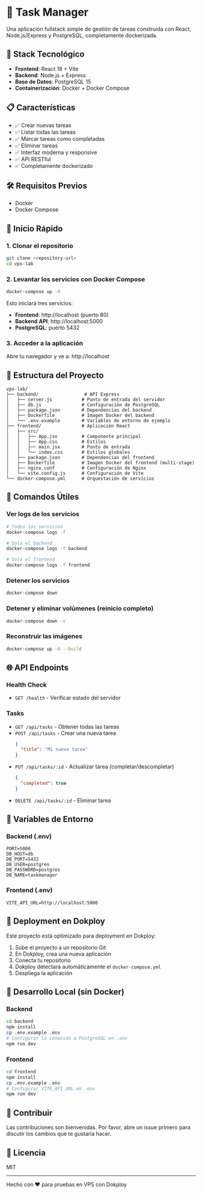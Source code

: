 # 📝 Task Manager

Una aplicación fullstack simple de gestión de tareas construida con React, Node.js/Express y PostgreSQL, completamente dockerizada.

## 🚀 Stack Tecnológico

- **Frontend**: React 18 + Vite
- **Backend**: Node.js + Express
- **Base de Datos**: PostgreSQL 15
- **Containerización**: Docker + Docker Compose

## 📋 Características

- ✅ Crear nuevas tareas
- ✅ Listar todas las tareas
- ✅ Marcar tareas como completadas
- ✅ Eliminar tareas
- ✅ Interfaz moderna y responsive
- ✅ API RESTful
- ✅ Completamente dockerizado

## 🛠️ Requisitos Previos

- Docker
- Docker Compose

## 🚀 Inicio Rápido

### 1. Clonar el repositorio

```bash
git clone <repository-url>
cd vps-lab
```

### 2. Levantar los servicios con Docker Compose

```bash
docker-compose up -d
```

Esto iniciará tres servicios:
- **Frontend**: http://localhost (puerto 80)
- **Backend API**: http://localhost:5000
- **PostgreSQL**: puerto 5432

### 3. Acceder a la aplicación

Abre tu navegador y ve a: http://localhost

## 📁 Estructura del Proyecto

```
vps-lab/
├── backend/                 # API Express
│   ├── server.js           # Punto de entrada del servidor
│   ├── db.js               # Configuración de PostgreSQL
│   ├── package.json        # Dependencias del backend
│   ├── Dockerfile          # Imagen Docker del backend
│   └── .env.example        # Variables de entorno de ejemplo
├── frontend/               # Aplicación React
│   ├── src/
│   │   ├── App.jsx         # Componente principal
│   │   ├── App.css         # Estilos
│   │   ├── main.jsx        # Punto de entrada
│   │   └── index.css       # Estilos globales
│   ├── package.json        # Dependencias del frontend
│   ├── Dockerfile          # Imagen Docker del frontend (multi-stage)
│   ├── nginx.conf          # Configuración de Nginx
│   └── vite.config.js      # Configuración de Vite
└── docker-compose.yml      # Orquestación de servicios
```

## 🔧 Comandos Útiles

### Ver logs de los servicios

```bash
# Todos los servicios
docker-compose logs -f

# Solo el backend
docker-compose logs -f backend

# Solo el frontend
docker-compose logs -f frontend
```

### Detener los servicios

```bash
docker-compose down
```

### Detener y eliminar volúmenes (reinicio completo)

```bash
docker-compose down -v
```

### Reconstruir las imágenes

```bash
docker-compose up -d --build
```

## 🌐 API Endpoints

### Health Check
- `GET /health` - Verificar estado del servidor

### Tasks
- `GET /api/tasks` - Obtener todas las tareas
- `POST /api/tasks` - Crear una nueva tarea
  ```json
  {
    "title": "Mi nueva tarea"
  }
  ```
- `PUT /api/tasks/:id` - Actualizar tarea (completar/descompletar)
  ```json
  {
    "completed": true
  }
  ```
- `DELETE /api/tasks/:id` - Eliminar tarea

## 🔐 Variables de Entorno

### Backend (.env)
```env
PORT=5000
DB_HOST=db
DB_PORT=5432
DB_USER=postgres
DB_PASSWORD=postgres
DB_NAME=taskmanager
```

### Frontend (.env)
```env
VITE_API_URL=http://localhost:5000
```

## 🐳 Deployment en Dokploy

Este proyecto está optimizado para deployment en Dokploy:

1. Sube el proyecto a un repositorio Git
2. En Dokploy, crea una nueva aplicación
3. Conecta tu repositorio
4. Dokploy detectará automáticamente el `docker-compose.yml`
5. Despliega la aplicación

## 📝 Desarrollo Local (sin Docker)

### Backend

```bash
cd backend
npm install
cp .env.example .env
# Configurar la conexión a PostgreSQL en .env
npm run dev
```

### Frontend

```bash
cd frontend
npm install
cp .env.example .env
# Configurar VITE_API_URL en .env
npm run dev
```

## 🤝 Contribuir

Las contribuciones son bienvenidas. Por favor, abre un issue primero para discutir los cambios que te gustaría hacer.

## 📄 Licencia

MIT

---

Hecho con ❤️ para pruebas en VPS con Dokploy
